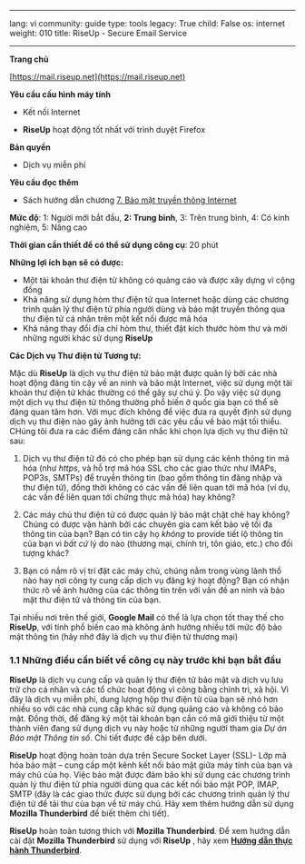 

---

lang: vi
community: guide
type: tools
legacy: True
child: False
os: internet
weight: 010
title: RiseUp - Secure Email Service

---

**Trang chủ**

[https://mail.riseup.net](https://mail.riseup.net)

**Yêu cầu cấu hình máy tính**

- Kết nối Internet

- **RiseUp** hoạt động tốt nhất với trình duyệt Firefox

**Bản quyền**

- Dịch vụ miễn phí

**Yêu cầu đọc thêm**
- Sách hướng dẫn chương [7. Bảo mật truyền thông Internet](/vi/chuong-7)

**Mức độ**: 1: Người mới bắt đầu, **2: Trung bình**, 3: Trên trung bình, 4: Có kinh nghiệm, 5: Nâng cao

**Thời gian cần thiết để có thể sử dụng công cụ**: 20 phút

**Những lợi ích bạn sẽ có được:**

- Một tài khoản thư điện tử không có quảng cáo và được xây dựng vì cộng đồng
- Khả năng sử dụng hòm thư điện tử qua Internet hoặc dùng các chương trình quản lý thư điện tử phía người dùng và bảo mật truyền thông qua thư điện tử cá nhân trên một kết nối được mã hóa
- Khả năng thay đổi địa chỉ hòm thư, thiết đặt kích thước hòm thư và mời những người khác sử dụng **RiseUp** 

**Các Dịch vụ Thư điện tử Tương tự:**

Mặc dù **RiseUp** là dịch vụ thư điện tử bảo mật được quản lý bởi các nhà hoạt động đáng tin cậy về an ninh và bảo mật Internet, việc sử dụng một tài khoản thư điện tử khác thường có thể gây sự chú ý. Do vậy việc sử dụng một dịch vụ thư điện tử thông thường phổ biến ở quốc gia bạn có thể sẽ đáng quan tâm hơn. Với mục đích không để việc đưa ra quyết định sử dụng dịch vụ thư điện nào gây ảnh hưởng tới các yêu cầu về bảo mật tối thiểu. CHúng tôi đưa ra các điểm đáng cân nhắc khi chọn lựa dịch vụ thư điện tử sau:

1. Dịch vụ thư điện tử đó có cho phép bạn sử dụng các kênh thông tin mã hóa (như *https*, và hỗ trợ mã hóa SSL cho các giao thức như IMAPs, POP3s, SMTPs) để truyền thông tin (bao gồm thông tin đăng nhập và thư điện tử), đồng thời không có các vấn đề liên quan tới mã hóa (ví dụ, các vấn đề liên quan tới chứng thực mã hóa) hay không?

2. Các máy chủ thư điện tử có được quản lý bảo mật chặt chẽ hay không? Chúng có được vận hành bởi các chuyên gia cam kết bảo vệ tối đa thông tin của bạn? Bạn có tin cậy họ  *không* to provide tiết lộ thông tin của bạn vì *bất cứ* lý do nào (thương mại, chính trị, tôn giáo, etc.) cho đối tượng khác?

3. Bạn có nắm rõ vị trí đặt các máy chủ, chúng nằm trong vùng lãnh thổ nào hay nơi công ty cung cấp dịch vụ đăng ký hoạt động? Bạn có nhận thức rõ về ảnh hưởng của các thông tin trên với vấn đề an ninh và bảo mật thư điện tử và thông tin của bạn.

Tại nhiều nơi trên thế giới, **Google Mail** có thể là lựa chọn tốt thay thế cho **RiseUp**, với tính phổ biến cao mà không ảnh hưởng nhiều tới mức độ bảo mật thông tin (hãy nhớ đây là dịch vụ thư điện tử thương mại)

### 1.1 Những điều cần biết về công cụ này trước khi bạn bắt đầu ###

**RiseUp** là dịch vụ cung cấp và quản l‎ý thư điện tử bảo mật và dịch vụ lưu trữ cho cá nhân và các tổ chức hoạt động vì công bằng chính trì, xã hội. Vì đây là dịch vụ miễn phí, dung lượng hộp thư điện tử của bạn sẽ nhỏ hơn nhiều so với các nhà cung cấp khác sử dụng quảng cáo và không có bảo mật. Đồng thời, để đăng ký một tài khoản bạn cần có mã giới thiệu từ một thành viên đang sử dụng dịch vụ này hoặc từ những người tham gia *Dự án Bảo mật Thông tin số*. Chi tiết được đề cập bên dưới.

**RiseUp** hoạt động hoàn toàn dựa trên Secure Socket Layer (SSL)- Lớp mã hóa bảo mật – cung cấp một kênh kết nối bảo mật giữa máy tính của bạn và máy chủ của họ. Việc bảo mật được đảm bảo khi sử dụng các chương trình quản lý thư điện tử phía người dùng qua các kết nối bảo mật POP, IMAP, SMTP (đây là các giao thức được sử dụng bởi các chương trình quản lý thư điện tử để tải thư của bạn về từ máy chủ. Hãy xem thêm hướng dẫn sử dụng **Mozilla Thunderbird** để biết thêm chi tiết).

**RiseUp**  hoàn toàn tương thích với **Mozilla Thunderbird**. Để xem hướng dẫn cài đặt **Mozilla Thunderbird** sử dụng với **RiseUp** , hãy xem [**Hướng dẫn thực hành Thunderbird**](/vi/thunderbird-main).

